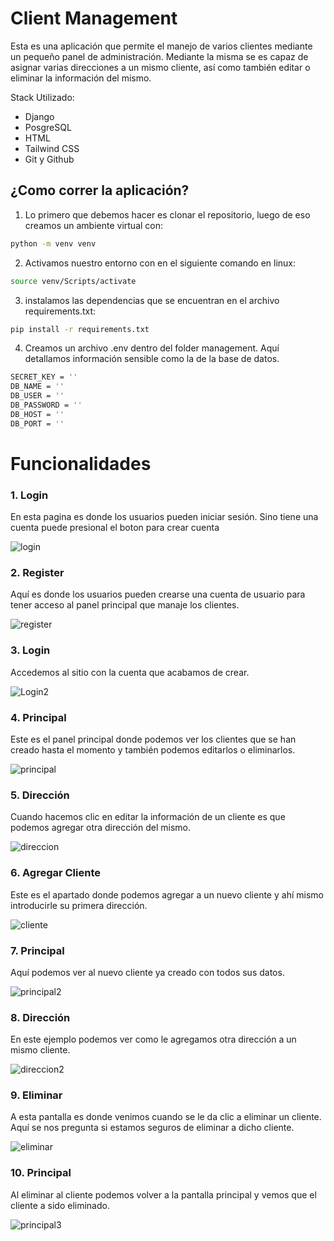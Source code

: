 # Client Management

Esta es una aplicación que permite el manejo de varios clientes mediante un pequeño panel de administración. Mediante la misma se es capaz de asignar varias direcciones a un mismo cliente, así como también editar o eliminar la información del mismo.

Stack Utilizado:

- Django
- PosgreSQL
- HTML
- Tailwind CSS
- Git y Github

## ¿Como correr la aplicación?

1. Lo primero que debemos hacer es clonar el repositorio, luego de eso creamos un ambiente virtual con:

```bash
python -m venv venv
```

2. Activamos nuestro entorno con en el siguiente comando en linux:

```bash
source venv/Scripts/activate
```

3. instalamos las dependencias que se encuentran en el archivo requirements.txt:

```bash
pip install -r requirements.txt
```

4. Creamos un archivo .env dentro del folder management. Aquí detallamos información sensible como la de la base de datos.

```bash
SECRET_KEY = ''
DB_NAME = ''
DB_USER = ''
DB_PASSWORD = ''
DB_HOST = ''
DB_PORT = ''
```
# Funcionalidades

### 1. Login

En esta pagina es donde los usuarios pueden iniciar sesión. Sino tiene una cuenta puede presional el
boton para crear cuenta

![login](./readme/1-login.png)

### 2. Register

Aquí es donde los usuarios pueden crearse una cuenta de usuario para tener acceso al panel principal
que manaje los clientes.

![register](./readme/2-register.png)

### 3. Login

Accedemos al sitio con la cuenta que acabamos de crear.

![Login2](./readme/3-login.png)

### 4. Principal

Este es el panel principal donde podemos ver los clientes que se han creado hasta el momento y también podemos editarlos o eliminarlos.

![principal](./readme/4-main.png)

### 5. Dirección

Cuando hacemos clic en editar la información de un cliente es que podemos agregar otra dirección
del mismo.

![direccion](./readme/5-direccion.png)

### 6. Agregar Cliente

Este es el apartado donde podemos agregar a un nuevo cliente y ahí mismo introducirle su primera
dirección.

![cliente](./readme/6-agregar_cliente.png)

### 7. Principal

Aquí podemos ver al nuevo cliente ya creado con todos sus datos.

![principal2](./readme/7-main.png)

### 8. Dirección

En este ejemplo podemos ver como le agregamos otra dirección a un mismo cliente.

![direccion2](./readme/8-direccion.png)

### 9. Eliminar

A esta pantalla es donde venimos cuando se le da clic a eliminar un cliente. Aquí se nos
pregunta si estamos seguros de eliminar a dicho cliente.

![eliminar](./readme/9-delete.png)

### 10. Principal

Al eliminar al cliente podemos volver a la pantalla principal y vemos que el cliente a sido eliminado.

![principal3](./readme/10-main.png)